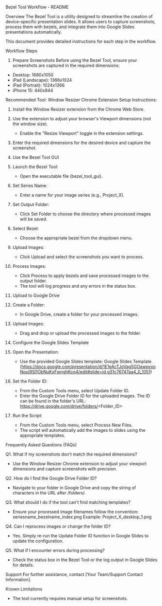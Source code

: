 Bezel Tool Workflow - README

Overview
The Bezel Tool is a utility designed to streamline the creation of device-specific presentation slides. It allows users to capture screenshots, process them with bezels, and integrate them into Google Slides presentations automatically.

This document provides detailed instructions for each step in the workflow.

Workflow Steps

1. Prepare Screenshots
Before using the Bezel Tool, ensure your screenshots are captured in the required dimensions:
- Desktop: 1680x1050
- iPad (Landscape): 1366x1024
- iPad (Portrait): 1024x1366
- iPhone 15: 440x844

Recommended Tool: Window Resizer Chrome Extension
Setup Instructions:
1. Install the Window Resizer extension from the Chrome Web Store.
2. Use the extension to adjust your browser's Viewport dimensions (not the window size).
   - Enable the "Resize Viewport" toggle in the extension settings.
3. Enter the required dimensions for the desired device and capture the screenshot.

2. Use the Bezel Tool GUI
1. Launch the Bezel Tool:
   - Open the executable file (bezel_tool_gui).
2. Set Series Name:
   - Enter a name for your image series (e.g., Project_X).
3. Set Output Folder:
   - Click Set Folder to choose the directory where processed images will be saved.
4. Select Bezel:
   - Choose the appropriate bezel from the dropdown menu.
5. Upload Images:
   - Click Upload and select the screenshots you want to process.
6. Process Images:
   - Click Process to apply bezels and save processed images to the output folder.
   - The tool will log progress and any errors in the status box.

3. Upload to Google Drive
1. Create a Folder:
   - In Google Drive, create a folder for your processed images.
2. Upload Images:
   - Drag and drop or upload the processed images to the folder.

4. Configure the Google Slides Template
1. Open the Presentation:
   - Use the provided Google Slides template: Google Slides Template.
     (https://docs.google.com/presentation/d/1E1eAcTJoVag5GOawpvxoNpuI9Sl1ObNuKxFwnghKcq4/edit#slide=id.g31c76747aa4_0_1051)
2. Set the Folder ID:
   - From the Custom Tools menu, select Update Folder ID.
   - Enter the Google Drive Folder ID for the uploaded images. The ID can be found in the folder's URL:
     https://drive.google.com/drive/folders/<Folder_ID>
3. Run the Script:
   - From the Custom Tools menu, select Process New Files.
   - The script will automatically add the images to slides using the appropriate templates.

Frequently Asked Questions (FAQs)

Q1. What if my screenshots don't match the required dimensions?
- Use the Window Resizer Chrome extension to adjust your viewport dimensions and capture screenshots with precision.

Q2. How do I find the Google Drive Folder ID?
- Navigate to your folder in Google Drive and copy the string of characters in the URL after /folders/.

Q3. What should I do if the tool can't find matching templates?
- Ensure your processed image filenames follow the convention:
  seriesname_bezelname_index.png
  Example:
  Project_X_desktop_1.png

Q4. Can I reprocess images or change the folder ID?
- Yes. Simply re-run the Update Folder ID function in Google Slides to update the configuration.

Q5. What if I encounter errors during processing?
- Check the status box in the Bezel Tool or the log output in Google Slides for details.

Support
For further assistance, contact [Your Team/Support Contact Information].

Known Limitations
- The tool currently requires manual setup for screenshots.
